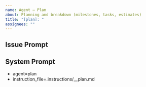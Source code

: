 ```yaml
---
name: Agent – Plan
about: Planning and breakdown (milestones, tasks, estimates)
title: "[plan]: "
assignees: ""
---
```

## Issue Prompt



## System Prompt

- agent=plan
- instruction_file=.instructions/__plan.md
